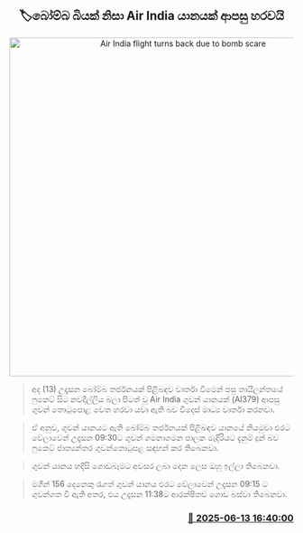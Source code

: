<p align='center'><b><h2 align='center' title='Air India flight turns back due to bomb scare'>🏷බෝම්බ බියක් නිසා Air India යානයක් ආපසු හරවයි</h2></b></p>
<p align='center'><img src='https://helakuru.sgp1.cdn.digitaloceanspaces.com/esana/images/lib/air-india-up.jpg' width='600' alt='Air India flight turns back due to bomb scare'></p>

> අද (13) උදෑසන බෝම්බ තර්ජනයක් පිළිබඳව වාර්තා වීමෙන් පසු තායිලන්තයේ ෆුකෙට් සිට නවදිල්ලිය බලා පිටත් වූ Air India ගුවන් යානයක් (AI379) ආපසු ගුවන් තොටුපොළ වෙත හරවා යවා ඇති බව විදෙස් මාධ්‍ය වාර්තා කරනවා.

> ඒ අනුව, ගුවන් යානයට ඇති බෝම්බ තර්ජනයක් පිළිබඳව යානයේ නියමුවා එරට වේලාවෙන් උදෑසන 09:30ට ගුවන් ගමනාගමන පාලක මැදිරියට දැනුම් දුන් බව ෆුකෙට් ජාත්‍යන්තර ගුවන්තොටුපළ සඳහන් කර තිබෙනවා.

> ගුවන් යානය හදිසි ගොඩබෑමට අවසර ලබා දෙන ලෙස ඔහු ඉල්ලා තිබෙනවා.

> මගීන් 156 දෙනෙකු රැගත් ගුවන් යානය එරට වේලාවෙන් උදෑසන 09:15 ට ගුවන්ගත වී ඇති අතර, එය උදෑසන 11:38ට ආරක්ෂිතව ගොඩ බස්වා තිබෙනවා.



<h3 align='right'><a href='https://www.helakuru.lk/esana/p/110989/'>📅 2025-06-13 16:40:00</a></h3>
